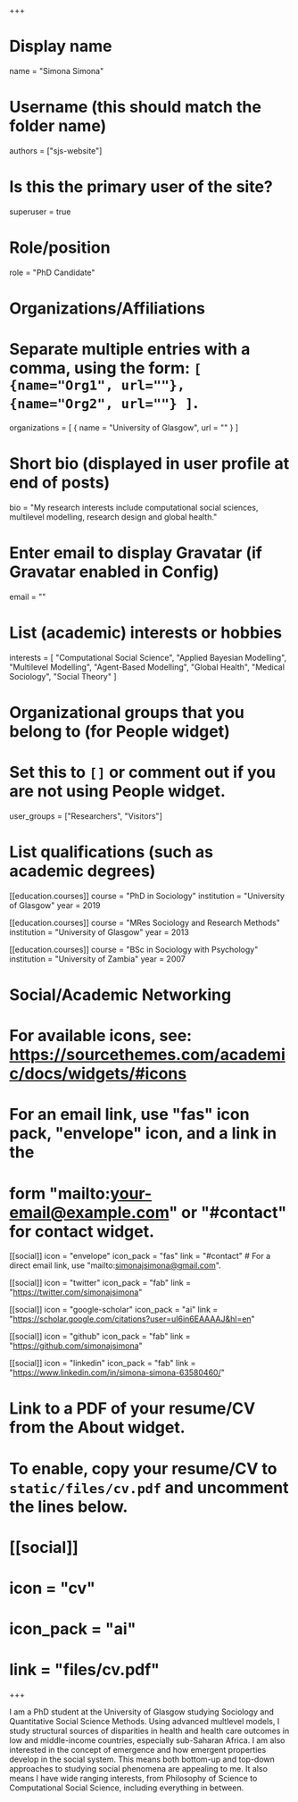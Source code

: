 +++
# Display name
name = "Simona Simona"

# Username (this should match the folder name)
authors = ["sjs-website"]

# Is this the primary user of the site?
superuser = true

# Role/position
role = "PhD Candidate"

# Organizations/Affiliations
#   Separate multiple entries with a comma, using the form: `[ {name="Org1", url=""}, {name="Org2", url=""} ]`.
organizations = [ { name = "University of Glasgow", url = "" } ]

# Short bio (displayed in user profile at end of posts)
bio = "My research interests include computational social sciences, multilevel modelling, research design and global health."

# Enter email to display Gravatar (if Gravatar enabled in Config)
email = ""

# List (academic) interests or hobbies
interests = [
  "Computational Social Science",
  "Applied Bayesian Modelling",
  "Multilevel Modelling",
  "Agent-Based Modelling",
  "Global Health",
  "Medical Sociology",
  "Social Theory"
]

# Organizational groups that you belong to (for People widget)
#   Set this to `[]` or comment out if you are not using People widget.
user_groups = ["Researchers", "Visitors"]

# List qualifications (such as academic degrees)
[[education.courses]]
  course = "PhD in Sociology"
  institution = "University of Glasgow"
  year = 2019

[[education.courses]]
  course = "MRes Sociology and Research Methods"
  institution = "University of Glasgow"
  year = 2013

[[education.courses]]
  course = "BSc in Sociology with Psychology"
  institution = "University of Zambia"
  year = 2007

# Social/Academic Networking
# For available icons, see: https://sourcethemes.com/academic/docs/widgets/#icons
#   For an email link, use "fas" icon pack, "envelope" icon, and a link in the
#   form "mailto:your-email@example.com" or "#contact" for contact widget.

[[social]]
  icon = "envelope"
  icon_pack = "fas"
  link = "#contact"  # For a direct email link, use "mailto:simonajsimona@gmail.com".

[[social]]
  icon = "twitter"
  icon_pack = "fab"
  link = "https://twitter.com/simonajsimona"

[[social]]
  icon = "google-scholar"
  icon_pack = "ai"
  link = "https://scholar.google.com/citations?user=uI6in6EAAAAJ&hl=en"

[[social]]
  icon = "github"
  icon_pack = "fab"
  link = "https://github.com/simonajsimona"
  
 [[social]]
  icon = "linkedin"
  icon_pack = "fab"
  link = "https://www.linkedin.com/in/simona-simona-63580460/" 
  

# Link to a PDF of your resume/CV from the About widget.
# To enable, copy your resume/CV to `static/files/cv.pdf` and uncomment the lines below.
# [[social]]
#   icon = "cv"
#   icon_pack = "ai"
#   link = "files/cv.pdf"

+++

I am a PhD student at the University of Glasgow studying Sociology and Quantitative Social Science Methods. Using advanced multlevel models, I study structural sources of disparities in health and health care outcomes in low and middle-income countries, especially sub-Saharan Africa. I am also interested in the concept of emergence and how emergent properties develop in the social system. This means both bottom-up and top-down approaches to studying social phenomena are appealing to me. It also means I have wide ranging interests, from Philosophy of Science to Computational Social Science, including everything in between.
